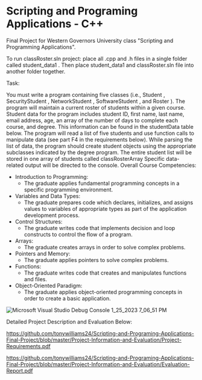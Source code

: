 # Scripting and Programing Applications - C++
Final Project for Western Governors University class "Scripting and Programming Applications".

To run classRoster.sln project: place all .cpp and .h files in a single folder called student_data1 . Then place student_data1 and classRoster.sln file into another folder together.

Task:

You must write a program containing five classes (i.e., Student , SecurityStudent , NetworkStudent , SoftwareStudent , and Roster ). The program will maintain a current roster of students within a given course. Student data for the program includes student ID, first name, last name, email address, age, an array of the number of days to complete each course, and degree. This information can be found in the studentData table below. The program will read a list of five students and use function calls to manipulate data (see part F4 in the requirements below). While parsing the list of data, the program should create student objects using the appropriate subclasses indicated by the degree program. The entire student list will be stored in one array of students called classRosterArray Specific data-related output will be directed to the console.
Overall Course Competencies:

- Introduction to Programming:
  - The graduate applies fundamental programming concepts in a specific programming environment.
- Variables and Data Types:
  - The graduate prepares code which declares, initializes, and assigns values to variables of appropriate types as part of the application development process.
- Control Structures:
  - The graduate writes code that implements decision and loop constructs to control the flow of a program.
- Arrays:
  - The graduate creates arrays in order to solve complex problems.
- Pointers and Memory:
  - The graduate applies pointers to solve complex problems.
- Functions:
  - The graduate writes code that creates and manipulates functions and files.
- Object-Oriented Paradigm:
  - The graduate applies object-oriented programming concepts in order to create a basic application.
  
  
![Microsoft Visual Studio Debug Console 1_25_2023 7_06_51 PM](https://user-images.githubusercontent.com/103063112/218648784-058f09d7-8edf-4c02-9a2f-b0c2b154ebdd.png)


Detailed Project Description and Evaluation Below:

https://github.com/tonywilliams24/Scripting-and-Programing-Applications-Final-Project/blob/master/Project-Information-and-Evaluation/Project-Requirements.pdf

https://github.com/tonywilliams24/Scripting-and-Programing-Applications-Final-Project/blob/master/Project-Information-and-Evaluation/Evaluation-Report.pdf
